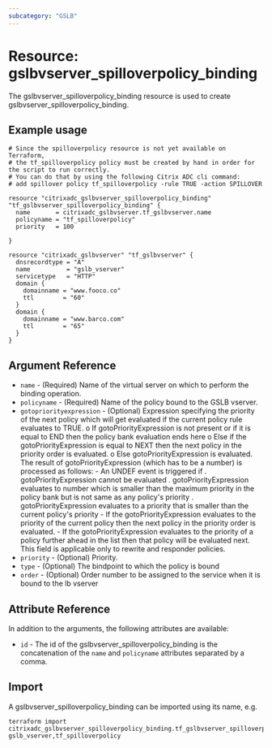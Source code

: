 ```yaml
---
subcategory: "GSLB"
---
```


# Resource: gslbvserver_spilloverpolicy_binding

The gslbvserver_spilloverpolicy_binding resource is used to create gslbvserver_spilloverpolicy_binding.


## Example usage

```hcl
# Since the spilloverpolicy resource is not yet available on Terraform,
# the tf_spilloverpolicy policy must be created by hand in order for the script to run correctly.
# You can do that by using the following Citrix ADC cli command:
# add spillover policy tf_spilloverpolicy -rule TRUE -action SPILLOVER

resource "citrixadc_gslbvserver_spilloverpolicy_binding" "tf_gslbvserver_spilloverpolicy_binding" {
  name       = citrixadc_gslbvserver.tf_gslbvserver.name
  policyname = "tf_spilloverpolicy"
  priority   = 100

}

resource "citrixadc_gslbvserver" "tf_gslbvserver" {
  dnsrecordtype = "A"
  name          = "gslb_vserver"
  servicetype   = "HTTP"
  domain {
    domainname = "www.fooco.co"
    ttl        = "60"
  }
  domain {
    domainname = "www.barco.com"
    ttl        = "65"
  }
}
```


## Argument Reference

* `name` - (Required) Name of the virtual server on which to perform the binding operation.
* `policyname` - (Required) Name of the policy bound to the GSLB vserver.
* `gotopriorityexpression` - (Optional) Expression specifying the priority of the next policy which will get evaluated if the current policy rule evaluates to TRUE. 	o	If gotoPriorityExpression is not present or if it is equal to END then the policy bank evaluation ends here 	o	Else if the gotoPriorityExpression is equal to NEXT then the next policy in the priority order is evaluated. 	o	Else gotoPriorityExpression is evaluated. The result of gotoPriorityExpression (which has to be a number) is processed as follows: 		-	An UNDEF event is triggered if 			.	gotoPriorityExpression cannot be evaluated 			.	gotoPriorityExpression evaluates to number which is smaller than the maximum priority in the policy bank but is not same as any policy's priority 			.	gotoPriorityExpression evaluates to a priority that is smaller than the current policy's priority 		-	If the gotoPriorityExpression evaluates to the priority of the current policy then the next policy in the priority order is evaluated. 		-	If the gotoPriorityExpression evaluates to the priority of a policy further ahead in the list then that policy will be evaluated next. 		This field is applicable only to rewrite and responder policies.
* `priority` - (Optional) Priority.
* `type` - (Optional) The bindpoint to which the policy is bound
* `order` - (Optional) Order number to be assigned to the service when it is bound to the lb vserver


## Attribute Reference

In addition to the arguments, the following attributes are available:

* `id` - The id of the gslbvserver_spilloverpolicy_binding is the concatenation of the `name` and `policyname` attributes separated by a comma.


## Import

A gslbvserver_spilloverpolicy_binding can be imported using its name, e.g.

```shell
terraform import citrixadc_gslbvserver_spilloverpolicy_binding.tf_gslbvserver_spilloverpolicy_binding gslb_vserver,tf_spilloverpolicy
```
